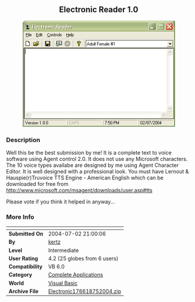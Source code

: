 ﻿<div align="center">

## Electronic Reader 1\.0

<img src="PIC200475948415216.jpg">
</div>

### Description

Well this be the best submission by me! It is a complete text to voice software using Agent control 2.0. It does not use any Microsoft characters. The 10 voice types availabe are designed by me using Agent Character Editor. It is well designed with a professional look. You must have Lernout & Hauspie(r)Truvoice TTS Engine - American English which can be downloaded for free from http://www.microsoft.com/msagent/downloads/user.asp#tts

Please vote if you think it helped in anyway...
 
### More Info
 


<span>             |<span>
---                |---
**Submitted On**   |2004-07-02 21:00:06
**By**             |[kertz](https://github.com/Planet-Source-Code/PSCIndex/blob/master/ByAuthor/kertz.md)
**Level**          |Intermediate
**User Rating**    |4.2 (25 globes from 6 users)
**Compatibility**  |VB 6\.0
**Category**       |[Complete Applications](https://github.com/Planet-Source-Code/PSCIndex/blob/master/ByCategory/complete-applications__1-27.md)
**World**          |[Visual Basic](https://github.com/Planet-Source-Code/PSCIndex/blob/master/ByWorld/visual-basic.md)
**Archive File**   |[Electronic176618752004\.zip](https://github.com/Planet-Source-Code/kertz-electronic-reader-1-0__1-54771/archive/master.zip)








